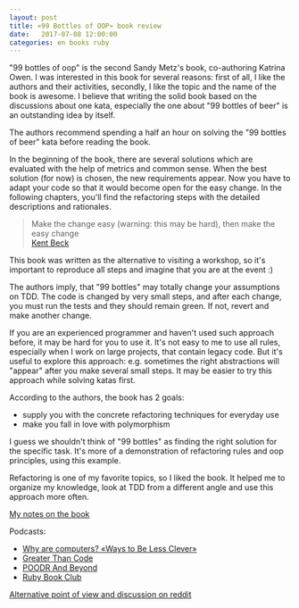 ```yaml
---
layout: post
title: «99 Bottles of OOP» book review
date:   2017-07-08 12:00:00
categories: en books ruby
---
```


"99 bottles of oop" is the second Sandy Metz's book, co-authoring Katrina Owen.
I was interested in this book for several reasons: first of all, I like the authors and their activities, secondly, I like the topic and the name of the book is awesome.
I believe that writing the solid book based on the discussions about one kata, especially the one about "99 bottles of beer" is an outstanding idea by itself.

The authors recommend spending a half an hour on solving the "99 bottles of beer" kata before reading the book.

In the beginning of the book, there are several solutions which are evaluated with the help of metrics and common sense.
When the best solution (for now) is chosen, the new requirements appear.
Now you have to adapt your code so that it would become open for the easy change. In the following chapters, you'll find the refactoring steps with the detailed descriptions and rationales.

> Make the change easy (warning: this may be hard), then make the easy change  
[Kent Beck](https://twitter.com/KentBeck/status/250733358307500032)

This book was written as the alternative to visiting a workshop, so it's important to reproduce all steps and imagine that you are at the event :)

The authors imply, that "99 bottles" may totally change your assumptions on TDD. The code is changed by very small steps, and after each change, you must run the tests and they should remain green. If not, revert and make another change.

If you are an experienced programmer and haven't used such approach before, it may be hard for you to use it. It's not easy to me to use all rules, especially when I work on large projects, that contain legacy code.
But it's useful to explore this approach: e.g. sometimes the right abstractions will "appear" after you make several small steps. It may be easier to try this approach while solving katas first.

According to the authors, the book has 2 goals:
- supply you with the concrete refactoring techniques for everyday use
- make you fall in love with polymorphism

I guess we shouldn't think of "99 bottles" as finding the right solution for the specific task. It's more of a demonstration of refactoring rules and oop principles, using this example.

Refactoring is one of my favorite topics, so I liked the book. It helped me to organize my knowledge, look at TDD from a different angle and use this approach more often.

[My notes on the book](https://github.com/lightalloy/books-notes/blob/master/ruby/99_bottles_of_oop.md)

Podcasts:
- [Why are computers? «Ways to Be Less Clever»](http://whyarecomputers.com/3)
- [Greater Than Code](https://www.greaterthancode.com/podcast/008-sandi-metz-and-katrina-owen/)
- [POODR And Beyond](http://www.codenewbie.org/podcast/poodr-and-beyond-part-i)
- [Ruby Book Club](http://rubybookclub.com/episodes/2016/7/31/99-bottles-ep-1-preface-11-intro)

[Alternative point of view and discussion on reddit](https://www.reddit.com/r/ruby/comments/5uul3y/99_bottles_of_oop/)
